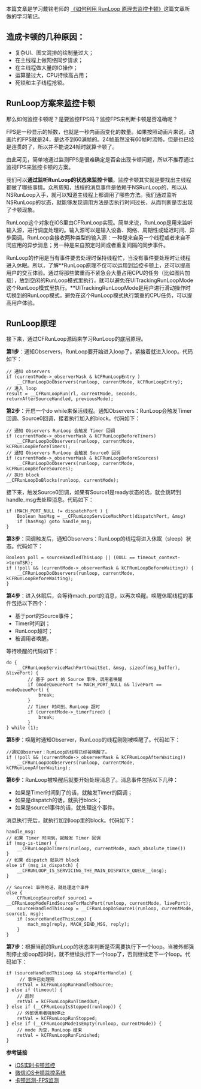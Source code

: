 
本篇文章是学习戴铭老师的 [《如何利用 RunLoop 原理去监控卡顿》](https://time.geekbang.org/column/article/89494)这篇文章所做的学习笔记。

## 造成卡顿的几种原因：

* 复杂UI、图文混排的绘制量过大；
* 在主线程上做网络同步请求；
* 在主线程做大量的IO操作；
* 运算量过大，CPU持续高占用；
* 死锁和主子线程抢锁。

## RunLoop方案来监控卡顿

那么如何监控卡顿呢？是要监控FPS吗？监控FPS来判断卡顿是否准确呢？

FPS是一秒显示的帧数，也就是一秒内画面变化的数量。如果按照动画片来说，动画片的FPS就是24，是达不到60满帧的。24帧虽然没有60帧时流畅，但是也已经是连贯的了，所以并不能说24帧时就算卡顿了。

由此可见，简单地通过监测FPS是很难确定是否会出现卡顿问题，所以不推荐通过监视FPS来监控卡顿的方案。

我们可以**通过监听RunLoop的状态来监控卡顿**。监控卡顿其实就是要找出主线程都做了哪些事情。众所周知，线程的消息事件是依赖于NSRunLoop的，所以从NSRunLoop入手，就可以知道主线程上都调用了哪些方法。我们通过监听NSRunLoop的状态，就能够发现调用方法是否执行时间过长，从而判断是否出现了卡顿现象。

RunLoop这个对象在iOS里由CFRunLoop实现。简单来说，RunLoop是用来监听输入源，进行调度处理的。输入源可以是输入设备、网络、周期性或延迟时间、异步回调。RunLoop会接收两种类型的输入源：一种是来自另一个线程或者来自不同应用的异步消息；另一种是来自预定时间或者重复间隔的同步事件。

RunLoop的作用是当有事件要去处理时保持线程忙，当没有事件要处理时让线程进入休眠。所以，了解**RunLoop原理不仅可以运用到监控卡顿上，还可以提高用户的交互体验。通过将那些繁重而不紧急会大量占用CPU的任务（比如图片加载），放到空闲的RunLoop模式里执行，就可以避免在UITrackingRunLoopMode这个RunLoop模式里执行。**UITrackingRunLoopMode是用户进行滑动操作时切换到的RunLoop模式，避免在这个RunLoop模式执行繁重的CPU任务，可以提高用户体验。

## RunLoop原理

接下来，通过CFRunLoop源码来学习RunLoop的底层原理。

**第1步**：通知Observers，RunLoop要开始进入loop了。紧接着就进入loop。代码如下：

```
// 通知 observers
if (currentMode->_observerMask & kCFRunLoopEntry ) 
    __CFRunLoopDoObservers(runloop, currentMode, kCFRunLoopEntry);
// 进入 loop
result = __CFRunLoopRun(rl, currentMode, seconds, returnAfterSourceHandled, previousMode);
```

**第2步**：开启一个do while来保活线程。通知Observers：RunLoop会触发Timer回调、Source0回调，接着执行加入的block。代码如下：

```
// 通知 Observers RunLoop 会触发 Timer 回调
if (currentMode->_observerMask & kCFRunLoopBeforeTimers)
    __CFRunLoopDoObservers(runloop, currentMode, kCFRunLoopBeforeTimers);
// 通知 Observers RunLoop 会触发 Source0 回调
if (currentMode->_observerMask & kCFRunLoopBeforeSources)
    __CFRunLoopDoObservers(runloop, currentMode, kCFRunLoopBeforeSources);
// 执行 block
__CFRunLoopDoBlocks(runloop, currentMode);
```

接下来，触发Source0回调，如果有Source1是ready状态的话，就会跳转到handle_msg去处理消息。代码如下：

```
if (MACH_PORT_NULL != dispatchPort ) {
    Boolean hasMsg = __CFRunLoopServiceMachPort(dispatchPort, &msg)
    if (hasMsg) goto handle_msg;
}
```

**第3步**：回调触发后，通知Observers：RunLoop的线程将进入休眠（sleep）状态。代码如下：

```
Boolean poll = sourceHandledThisLoop || (0ULL == timeout_context->termTSR);
if (!poll && (currentMode->_observerMask & kCFRunLoopBeforeWaiting)) {
    __CFRunLoopDoObservers(runloop, currentMode, kCFRunLoopBeforeWaiting);
}
```

**第4步**：进入休眠后，会等待mach_port的消息，以再次唤醒。唤醒休眠线程的事件包括以下四个：

* 基于port的Source事件；
* Timer时间到；
* RunLoop超时；
* 被调用者唤醒。

等待唤醒的代码如下：

```
do {
    __CFRunLoopServiceMachPort(waitSet, &msg, sizeof(msg_buffer), &livePort) {
        // 基于 port 的 Source 事件、调用者唤醒
        if (modeQueuePort != MACH_PORT_NULL && livePort == modeQueuePort) {
            break;
        }
        // Timer 时间到、RunLoop 超时
        if (currentMode->_timerFired) {
            break;
        }
} while (1);
```

**第5步**：唤醒时通知Observer，RunLoop的线程刚刚被唤醒了。代码如下：

```
//通知Observer：RunLoop的线程已经被唤醒了。
if (!poll && (currentMode->_observerMask & kCFRunLoopAfterWaiting))
    __CFRunLoopDoObservers(runloop, currentMode, kCFRunLoopAfterWaiting);
```

**第6步**：RunLoop被唤醒后就要开始处理消息了。消息事件包括以下几种：

* 如果是Timer时间到了的话，就触发Timer的回调；
* 如果是dispatch的话，就执行block；
* 如果是source1事件的话，就处理这个事件。

消息执行完后，就执行加到loop里的block。代码如下：

```
handle_msg:
// 如果 Timer 时间到，就触发 Timer 回调
if (msg-is-timer) {
    __CFRunLoopDoTimers(runloop, currentMode, mach_absolute_time())
} 
// 如果 dispatch 就执行 block
else if (msg_is_dispatch) {
    __CFRUNLOOP_IS_SERVICING_THE_MAIN_DISPATCH_QUEUE__(msg);
} 

// Source1 事件的话，就处理这个事件
else {
    CFRunLoopSourceRef source1 = __CFRunLoopModeFindSourceForMachPort(runloop, currentMode, livePort);
    sourceHandledThisLoop = __CFRunLoopDoSource1(runloop, currentMode, source1, msg);
    if (sourceHandledThisLoop) {
        mach_msg(reply, MACH_SEND_MSG, reply);
    }
}
```

**第7步**：根据当前的RunLoop的状态来判断是否需要执行下一个loop。当被外部强制停止或loop超时时，就不继续执行下一个loop了，否则继续走下一个loop。代码如下：

```
if (sourceHandledThisLoop && stopAfterHandle) {
     // 事件已处理完
    retVal = kCFRunLoopRunHandledSource;
} else if (timeout) {
    // 超时
    retVal = kCFRunLoopRunTimedOut;
} else if (__CFRunLoopIsStopped(runloop)) {
    // 外部调用者强制停止
    retVal = kCFRunLoopRunStopped;
} else if (__CFRunLoopModeIsEmpty(runloop, currentMode)) {
    // mode 为空，RunLoop 结束
    retVal = kCFRunLoopRunFinished;
}
```





































**参考链接**

* [iOS实时卡顿监控](http://www.tanhao.me/code/151113.html/)
* [微信iOS卡顿监控系统](https://mp.weixin.qq.com/s?__biz=MzAwNDY1ODY2OQ==&mid=207890859&idx=1&sn=e98dd604cdb854e7a5808d2072c29162&scene=4)
* [卡顿监测-FPS监测](https://juejin.im/entry/5c8cc988e51d4552775db9d2)
